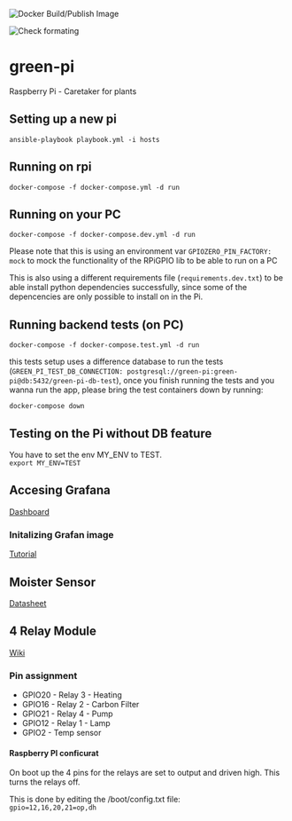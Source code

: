 ![Docker Build/Publish Image](https://github.com/t-xigit/green-pi/workflows/Docker%20Build/Publish%20Image/badge.svg)

![Check formating](https://github.com/t-xigit/green-pi/workflows/Check%20formating/badge.svg)

# green-pi
Raspberry Pi - Caretaker for plants

## Setting up a new pi

`ansible-playbook playbook.yml -i hosts`


## Running on rpi

`docker-compose -f docker-compose.yml -d run`

## Running on your PC

`docker-compose -f docker-compose.dev.yml -d run`

Please note that this is using an environment var `GPIOZERO_PIN_FACTORY: mock` to mock the functionality of the RPiGPIO lib to be able to run on a PC

This is also using a different requirements file (`requirements.dev.txt`) to be able install python dependencies successfully, since some of the depencencies are only possible to install on in the Pi.

## Running backend tests (on PC)

`docker-compose -f docker-compose.test.yml -d run`

this tests setup uses a difference database to run the tests (`GREEN_PI_TEST_DB_CONNECTION: postgresql://green-pi:green-pi@db:5432/green-pi-db-test`), once you finish running the tests and you wanna run the app, please bring the test containers down by running:

`docker-compose down`

## Testing on the Pi without DB feature

You have to set the env MY_ENV to TEST.  
`export MY_ENV=TEST`

## Accesing Grafana
[Dashboard](green-pi:3000)

### Initalizing Grafan image
[Tutorial](https://ops.tips/blog/initialize-grafana-with-preconfigured-dashboards/)


## Moister Sensor

[Datasheet](https://cdn.shopify.com/s/files/1/1509/1638/files/Bodenfeuchte_Sensor_Modul_Datenblatt.pdf?3297654870633402394)

## 4 Relay Module

[Wiki](http://wiki.sunfounder.cc/index.php?title=4_Channel_5V_Relay_Module)

### Pin assignment

* GPIO20 - Relay 3 - Heating
* GPIO16 - Relay 2 - Carbon Filter
* GPIO21 - Relay 4 - Pump
* GPIO12 - Relay 1 - Lamp
* GPIO2 - Temp sensor

#### Raspberry PI conficurat

On boot up the 4 pins for the relays are set to output and driven high.
This turns the relays off.

This is done by editing the /boot/config.txt file:  
`gpio=12,16,20,21=op,dh`
